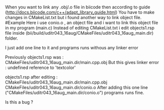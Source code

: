 When you want to link any .obj/.o file in biicode then according to guide (http://docs.biicode.com/c++/adapt_library_guide.html)
You have to make changes in CMakeList.txt but i found another way to link object file.
#Example
Here i use conio.o , an object file and i want to link this object file in my program (main.c)
Instead of editing CMakeList.txt i edit objects1.rsp file inside 
(bii/build/uditr043_16aug/CMakeFiles/uditr043_16aug_main.dir) folder.

I just add one line to it and programs runs withous any linker error

Previously objects1.rsp was : CMakeFiles/uditr043_16aug_main.dir/main.cpp.obj
But this gives linker error : undefined reference to 'textcolor'

objects1.rsp after editing : CMakeFiles/uditr043_16aug_main.dir/main.cpp.obj CMakeFiles/uditr043_16aug_main.dir/conio.o
After adding this one line ("CMakeFiles/uditr043_16aug_main.dir/conio.o") programs runs fine.

Is this a bug ? 
